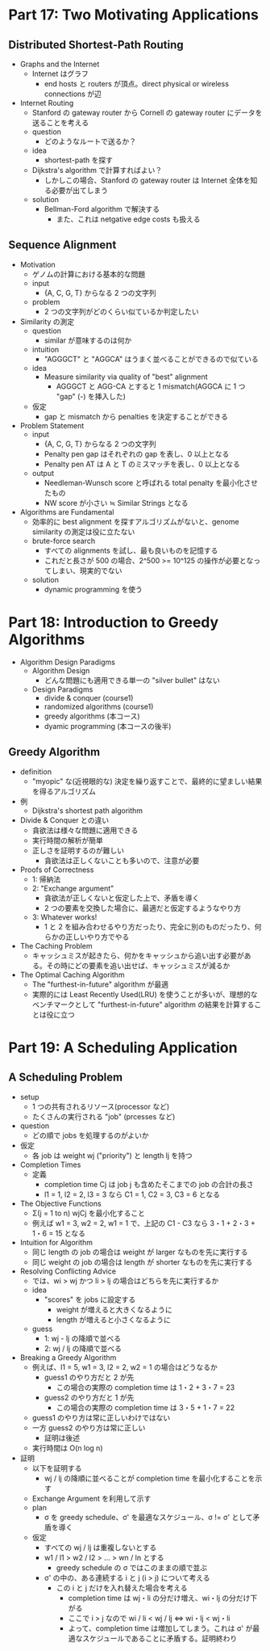 # Part 17: Two Motivating Applications

## Distributed Shortest-Path Routing

- Graphs and the Internet
  - Internet はグラフ
    - end hosts と routers が頂点。direct physical or wireless connections が辺
- Internet Routing
  - Stanford の gateway router から Cornell の gateway router にデータを送ることを考える
  - question
    - どのようなルートで送るか？
  - idea
    - shortest-path を探す
  - Dijkstra's algorithm で計算すればよい？
    - しかしこの場合、Stanford の gateway router は Internet 全体を知る必要が出てしまう
  - solution
    - Bellman-Ford algorithm で解決する
      - また、これは netgative edge costs も扱える

## Sequence Alignment

- Motivation
  - ゲノムの計算における基本的な問題
  - input
    - {A, C, G, T} からなる 2 つの文字列
  - problem
    - 2 つの文字列がどのくらい似ているか判定したい
- Similarity の測定
  - question
    - similar が意味するのは何か
  - intuition
    - "AGGGCT" と "AGGCA" はうまく並べることができるので似ている
  - idea
    - Measure similarity via quality of "best" alignment
      - AGGGCT と AGG-CA とすると 1 mismatch(AGGCA に 1 つ "gap" (-) を挿入した)
  - 仮定
    - gap と mismatch から penalties を決定することができる
- Problem Statement
  - input
    - {A, C, G, T} からなる 2 つの文字列
    - Penalty pen gap はそれぞれの gap を表し、0 以上となる
    - Penalty pen AT は A と T のミスマッチを表し、0 以上となる
  - output
    - Needleman-Wunsch score と呼ばれる total penalty を最小化させたもの
    - NW score が小さい ≒ Similar Strings となる
- Algorithms are Fundamental
  - 効率的に best alignment を探すアルゴリズムがないと、genome similarity の測定は役に立たない
  - brute-force search
    - すべての alignments を試し、最も良いものを記憶する
    - これだと長さが 500 の場合、2^500 >= 10^125 の操作が必要となってしまい、現実的でない
  - solution
    - dynamic programming を使う

# Part 18: Introduction to Greedy Algorithms

- Algorithm Design Paradigms
  - Algorithm Design
    - どんな問題にも適用できる単一の "silver bullet" はない
  - Design Paradigms
    - divide & conquer (course1)
    - randomized algorithms (course1)
    - greedy algorithms (本コース)
    - dyamic programming (本コースの後半)

## Greedy Algorithm

- definition
  - "myopic" な(近視眼的な) 決定を繰り返すことで、最終的に望ましい結果を得るアルゴリズム
- 例
  - Dijkstra's shortest path algorithm
- Divide & Conquer との違い
  - 貪欲法は様々な問題に適用できる
  - 実行時間の解析が簡単
  - 正しさを証明するのが難しい
    - 貪欲法は正しくないことも多いので、注意が必要
- Proofs of Correctness
  - 1: 帰納法
  - 2: "Exchange argument"
    - 貪欲法が正しくないと仮定した上で、矛盾を導く
    - 2 つの要素を交換した場合に、最適だと仮定するようなやり方
  - 3: Whatever works!
    - 1 と 2 を組み合わせるやり方だったり、完全に別のものだったり、何らかの正しいやり方でやる
- The Caching Problem
  - キャッシュミスが起きたら、何かをキャッシュから追い出す必要がある。その時にどの要素を追い出せば、キャッシュミスが減るか
- The Optimal Caching Algorithm
  - The "furthest-in-future" algorithm が最適
  - 実際的には Least Recently Used(LRU) を使うことが多いが、理想的なベンチマークとして "furthest-in-future" algorithm の結果を計算することは役に立つ

# Part 19: A Scheduling Application

## A Scheduling Problem

- setup
  - 1 つの共有されるリソース(processor など)
  - たくさんの実行される "job" (prcesses など)
- question
  - どの順で jobs を処理するのがよいか
- 仮定
  - 各 job は weight wj ("priority") と length lj を持つ
- Completion Times
  - 定義
    - completion time Cj は job j も含めたそこまでの job の合計の長さ
    - l1 = 1, l2 = 2, l3 = 3 なら C1 = 1, C2 = 3, C3 = 6 となる
- The Objective Functions
  - Σ(j = 1 to n) wjCj を最小化すること
  - 例えば w1 = 3, w2 = 2, w1 = 1 で、上記の C1 - C3 なら 3・1 + 2・3 + 1・6 = 15 となる
- Intuition for Algorithm
  - 同じ length の job の場合は weight が larger なものを先に実行する
  - 同じ weight の job の場合は length が shorter なものを先に実行する
- Resolving Conflicting Advice
  - では、wi > wj かつ li > lj の場合はどちらを先に実行するか
  - idea
    - "scores" を jobs に設定する
      - weight が増えると大きくなるように
      - length が増えると小さくなるように
  - guess
    - 1: wj - lj の降順で並べる
    - 2: wj / lj の降順で並べる
- Breaking a Greedy Algorithm
  - 例えば、l1 = 5, w1 = 3, l2 = 2, w2 = 1 の場合はどうなるか
    - guess1 のやり方だと 2 が先
      - この場合の実際の completion time は 1・2 + 3・7 = 23
    - guess2 のやり方だと 1 が先
      - この場合の実際の completion time は 3・5 + 1・7 = 22
  - guess1 のやり方は常に正しいわけではない
  - 一方 guess2 のやり方は常に正しい
    - 証明は後述
  - 実行時間は O(n log n)
- 証明
  - 以下を証明する
    - wj / lj の降順に並べることが completion time を最小化することを示す
  - Exchange Argument を利用して示す
  - plan
    - σ を greedy schedule、σ' を最適なスケジュール、σ != σ' として矛盾を導く
  - 仮定
    - すべての wj / lj は重複しないとする
    - w1 / l1 > w2 / l2 > ... > wn / ln とする
      - greedy schedule の σ ではこのままの順で並ぶ
    - σ' の中の、ある連続する i と j (i > j) について考える
      - この i と j だけを入れ替えた場合を考える
        - completion time は wj・li の分だけ増え、wi・lj の分だけ下がる
        - ここで i > j なので wi / li < wj / lj <=> wi・lj < wj・li
        - よって、completion time は増加してしまう。これは σ' が最適なスケジュールであることに矛盾する。証明終わり
